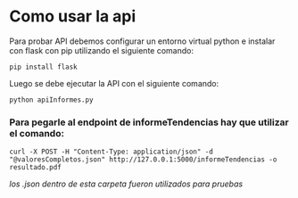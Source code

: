 # Como usar la api

Para probar API debemos configurar un entorno virtual python e instalar con flask con pip utilizando el siguiente comando:

```pip install flask```

Luego se debe ejecutar la API con el siguiente comando:

```python apiInformes.py```

### Para pegarle al endpoint de informeTendencias hay que utilizar el comando:

```curl -X POST -H "Content-Type: application/json" -d "@valoresCompletos.json" http://127.0.0.1:5000/informeTendencias -o resultado.pdf```

*los .json dentro de esta carpeta fueron utilizados para pruebas*

